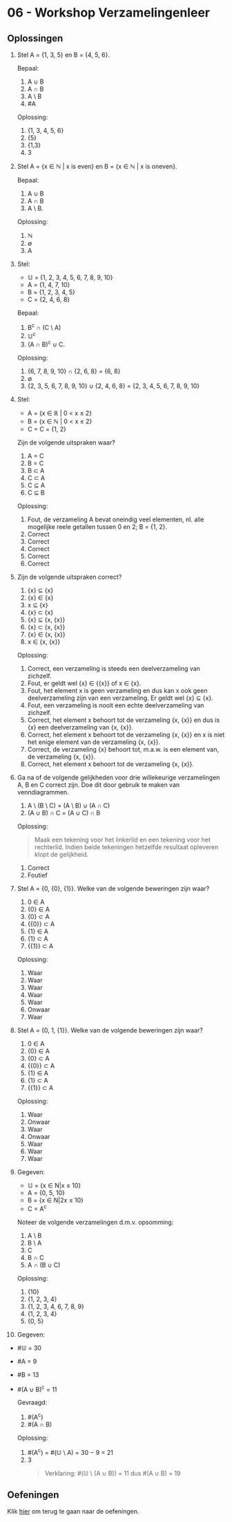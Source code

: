 # 06 - Workshop Verzamelingenleer

## Oplossingen

1. Stel A = {1, 3, 5} en B = {4, 5, 6}. 

    Bepaal:
    1. A ∪ B
    2. A ∩ B 
    3. A \ B
    4. #A

    Oplossing:
    1. {1, 3, 4, 5, 6}
    2. {5}
    3. {1,3}
    4. 3

2. Stel A = {x ∈ ℕ | x is even} en B = {x ∈ ℕ | x is oneven}. 

    Bepaal:
    1. A ∪ B
    2. A ∩ B 
    3. A \ B.

    Oplossing:
    1. ℕ
    2. ∅
    3. A
    
3. Stel: 
    - 𝕌 = {1, 2, 3, 4, 5, 6, 7, 8, 9, 10}
    - A = {1, 4, 7, 10}
    - B = {1, 2, 3, 4, 5}
    - C = {2, 4, 6, 8}

    Bepaal:
    1. B<sup>c</sup> ∩ (C \ A)
    2. 𝕌<sup>c</sup>
    3. (A ∩ B)<sup>c</sup> ∪ C.

    Oplossing:
    1. {6, 7, 8, 9, 10} ∩ {2, 6, 8} = {6, 8}
    2. ∅
    3. {2, 3, 5, 6, 7, 8, 9, 10} ∪ {2, 4, 6, 8} = {2, 3, 4, 5, 6, 7, 8, 9, 10}

4. Stel:
    - A = {x ∈ ℝ | 0 < x ≤ 2}
    - B = {x ∈ ℕ | 0 < x ≤ 2}
    - C = C = {1, 2}
    
    Zijn de volgende uitspraken waar?
    1. A = C
    2. B = C
    3. B ⊂ A
    4. C ⊂ A
    5. C ⊆ A
    6. C ⊆ B

    Oplossing:
    1. Fout, de verzameling A bevat oneindig veel elementen, nl. alle mogelijke reele getallen tussen 0 en 2; B = {1, 2}.
    2. Correct
    3. Correct
    4. Correct
    5. Correct
    6. Correct

5.  Zijn de volgende uitspraken correct?
    1. {x} ⊆ {x}
    2. {x} ∈ {x}
    3. x ⊆ {x}
    4. {x} ⊂ {x}
    5. {x} ⊆ {x, {x}}
    6. {x} ⊂ {x, {x}}
    7. {x} ∈ {x, {x}}
    8. x ∈ {x, {x}}

    Oplossing:
    1. Correct, een verzameling is steeds een deelverzameling van zichzelf.
    2. Fout, er geldt wel {x} ∈ {{x}} of x ∈ {x}.
    3. Fout, het element x is geen verzameling en dus kan x ook geen deelverzameling zijn van een verzameling. Er geldt wel {x} ⊆ {x}.
    4. Fout,  een verzameling is nooit een echte deelverzameling van zichzelf.
    5. Correct, het element x behoort tot de verzameling {x, {x}} en dus is {x} een deelverzameling van {x, {x}}.
    6. Correct, het element x behoort tot de verzameling {x, {x}} en x is niet het enige element van de verzameling {x, {x}}.
    7. Correct, de verzameling {x} behoort tot, m.a.w. is een element van, de verzameling {x, {x}}.
    8. Correct, het element x behoort tot de verzameling {x, {x}}.
    

6.  Ga na of de volgende gelijkheden voor drie willekeurige verzamelingen A, B en C correct zijn. Doe dit door gebruik te maken van venndiagrammen.
    1. A \ (B \ C) = (A \ B) ∪ (A ∩ C)
    2. (A ∪ B) ∩ C = (A ∪ C) ∩ B

    Oplossing:
    > Maak een tekening voor het linkerlid en een tekening voor het rechterlid. Indien beide tekeningen hetzelfde resultaat opleveren klopt de gelijkheid.
    1. Correct
    2. Foutief

7. Stel A = {0, {0}, {1}}. Welke van de volgende beweringen zijn waar?
    1. 0 ∈ A
    2. {0} ∈ A
    3. {0} ⊂ A
    4. {{0}} ⊂ A
    5. {1} ∈ A
    6. {1} ⊂ A
    7. {{1}} ⊂ A

    Oplossing:
    1. Waar
    2. Waar
    3. Waar
    4. Waar
    5. Waar
    6. Onwaar
    7. Waar

8. Stel A = {0, 1, {1}}. Welke van de volgende beweringen zijn waar?
    1. 0 ∈ A
    2. {0} ∈ A
    3. {0} ⊂ A
    4. {{0}} ⊂ A
    5. {1} ∈ A
    6. {1} ⊂ A
    7. {{1}} ⊂ A

    Oplossing:
    1. Waar
    2. Onwaar
    3. Waar
    4. Onwaar
    5. Waar
    6. Waar
    7. Waar

9. Gegeven:
    - 𝕌 = {x ∈ N|x ≤ 10}
    - A = {0, 5, 10}
    - B = {x ∈ N|2x ≤ 10}
    - C = A<sup>c</sup>

    Noteer de volgende verzamelingen d.m.v. opsomming:
    1. A \ B
    2. B \ A
    3. C
    4. B ∩ C
    5. A ∩ (B ∪ C)

    Oplossing:
    1. {10}
    2. {1, 2, 3, 4}
    3. {1, 2, 3, 4, 6, 7, 8, 9}
    4. {1, 2, 3, 4}
    5. {0, 5}

10. Gegeven:
- #𝕌 = 30
- #A = 9
- #B = 13
- #(A ∪ B)<sup>c</sup> = 11

    Gevraagd:
    1. #(A<sup>c</sup>)
    2. #(A ∩ B)

    Oplossing:
    1. #(A<sup>c</sup>) = #(𝕌 \ A) = 30 − 9 = 21
    2. 3
        > Verklaring:  #(𝕌 \ (A ∪ B)) = 11 dus #(A ∪ B) = 19

## Oefeningen
Klik [hier](../exercises/exercises.md) om terug te gaan naar de oefeningen.